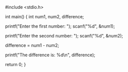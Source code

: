 #include <stdio.h>

int main() {
  int num1, num2, difference;

  printf("Enter the first number: ");
  scanf("%d", &num1);

  printf("Enter the second number: ");
  scanf("%d", &num2);

  difference = num1 - num2;

  printf("The difference is: %d\n", difference);

  return 0;
}

